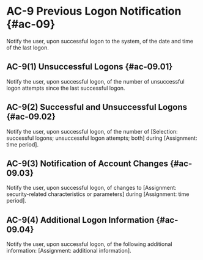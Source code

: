 # AC-9 Previous Logon Notification {#ac-09}

Notify the user, upon successful logon to the system, of the date and time of the last logon.

## AC-9(1) Unsuccessful Logons {#ac-09.01}

Notify the user, upon successful logon, of the number of unsuccessful logon attempts since the last successful logon.

## AC-9(2) Successful and Unsuccessful Logons {#ac-09.02}

Notify the user, upon successful logon, of the number of [Selection: successful logons; unsuccessful logon attempts; both] during [Assignment: time period].

## AC-9(3) Notification of Account Changes {#ac-09.03}

Notify the user, upon successful logon, of changes to [Assignment: security-related characteristics or parameters] during [Assignment: time period].

## AC-9(4) Additional Logon Information {#ac-09.04}

Notify the user, upon successful logon, of the following additional information: [Assignment: additional information].

